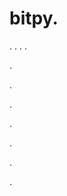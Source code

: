 # bitpy.
.
.
.
.












.






















































.
























.



























.

















































































.































































.




































































.
